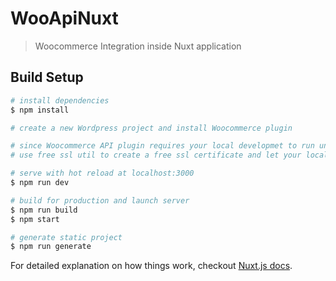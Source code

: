 # WooApiNuxt

> Woocommerce Integration inside Nuxt application

## Build Setup

``` bash
# install dependencies
$ npm install

# create a new Wordpress project and install Woocommerce plugin

# since Woocommerce API plugin requires your local developmet to run under https
# use free ssl util to create a free ssl certificate and let your localhost run under https: thanks to (FiloSottile/mkcert)[https://github.com/FiloSottile/mkcert]

# serve with hot reload at localhost:3000
$ npm run dev

# build for production and launch server
$ npm run build
$ npm start

# generate static project
$ npm run generate
```

For detailed explanation on how things work, checkout [Nuxt.js docs](https://nuxtjs.org).
